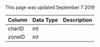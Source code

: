 This page was updated September 7 2019

| Column | Data Type | Description |
| ------ | --------- | ----------- |
| charID | int       |             |
| zoneID | int       |             |